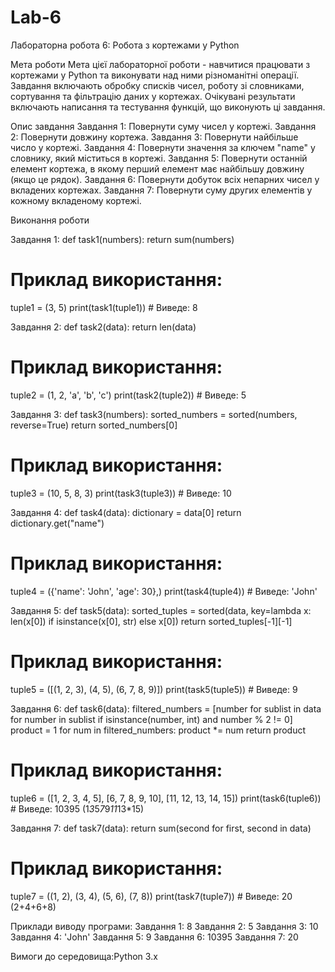 # Lab-6
Лабораторна робота 6: Робота з кортежами у Python

Мета роботи
Мета цієї лабораторної роботи - навчитися працювати з кортежами у Python та виконувати над ними різноманітні операції. Завдання включають обробку списків чисел, роботу зі словниками, сортування та фільтрацію даних у кортежах. Очікувані результати включають написання та тестування функцій, що виконують ці завдання.

Опис завдання
Завдання 1: Повернути суму чисел у кортежі.
Завдання 2: Повернути довжину кортежа.
Завдання 3: Повернути найбільше число у кортежі.
Завдання 4: Повернути значення за ключем "name" у словнику, який міститься в кортежі.
Завдання 5: Повернути останній елемент кортежа, в якому перший елемент має найбільшу довжину (якщо це рядок).
Завдання 6: Повернути добуток всіх непарних чисел у вкладених кортежах.
Завдання 7: Повернути суму других елементів у кожному вкладеному кортежі.

Виконання роботи

Завдання 1:
def task1(numbers):
    return sum(numbers)

# Приклад використання:
tuple1 = (3, 5)
print(task1(tuple1))  # Виведе: 8

Завдання 2:
def task2(data):
    return len(data)

# Приклад використання:
tuple2 = (1, 2, 'a', 'b', 'c')
print(task2(tuple2))  # Виведе: 5

Завдання 3:
def task3(numbers):
    sorted_numbers = sorted(numbers, reverse=True)
    return sorted_numbers[0]

# Приклад використання:
tuple3 = (10, 5, 8, 3)
print(task3(tuple3))  # Виведе: 10

Завдання 4:
def task4(data):
    dictionary = data[0]
    return dictionary.get("name")

# Приклад використання:
tuple4 = ({'name': 'John', 'age': 30},)
print(task4(tuple4))  # Виведе: 'John'

Завдання 5:
def task5(data):
    sorted_tuples = sorted(data, key=lambda x: len(x[0]) if isinstance(x[0], str) else x[0])
    return sorted_tuples[-1][-1]

# Приклад використання:
tuple5 = ([(1, 2, 3), (4, 5), (6, 7, 8, 9)])
print(task5(tuple5))  # Виведе: 9

Завдання 6:
def task6(data):
    filtered_numbers = [number for sublist in data for number in sublist if isinstance(number, int) and number % 2 != 0]
    product = 1
    for num in filtered_numbers:
        product *= num
    return product

# Приклад використання:
tuple6 = ([1, 2, 3, 4, 5], [6, 7, 8, 9, 10], [11, 12, 13, 14, 15])
print(task6(tuple6))  # Виведе: 10395 (1*3*5*7*9*11*13*15)

Завдання 7:
def task7(data):
    return sum(second for first, second in data)

# Приклад використання:
tuple7 = ((1, 2), (3, 4), (5, 6), (7, 8))
print(task7(tuple7))  # Виведе: 20 (2+4+6+8)

Приклади виводу програми:
Завдання 1: 8
Завдання 2: 5
Завдання 3: 10
Завдання 4: 'John'
Завдання 5: 9
Завдання 6: 10395
Завдання 7: 20

Вимоги до середовища:Python 3.x
